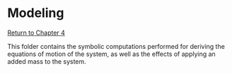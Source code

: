 # Modeling

[Return to Chapter 4](../Chapter%204.md)

This folder contains the symbolic computations performed for deriving the equations of motion of the system, as well as the effects of applying an added mass to the system.
